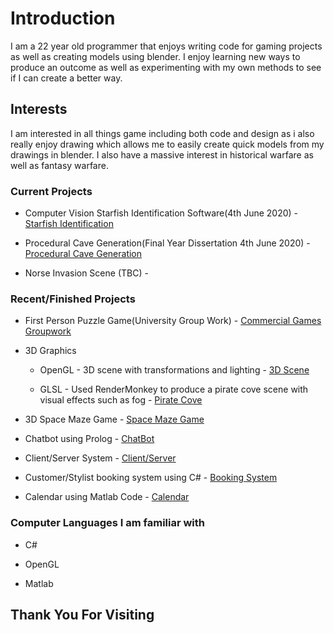 # Introduction

I am a 22 year old programmer that enjoys writing code for gaming projects as well as creating models using blender.
I enjoy learning new ways to produce an outcome as well as experimenting with my own methods to see if I can create a better way.

## Interests

I am interested in all things game including both code and design as i also really enjoy drawing which allows me to easily create quick models from my drawings in blender. I also have a massive interest in historical warfare as well as fantasy warfare.

### Current Projects

*   Computer Vision Starfish Identification Software(4th June 2020) - [Starfish Identification](https://github.com/Ragnar-Dragonson/Starfish-Identification)

*   Procedural Cave Generation(Final Year Dissertation 4th June 2020) - [Procedural Cave Generation](https://github.com/Ragnar-Dragonson/Procedural-Cave-Generation)

*   Norse Invasion Scene (TBC) -

### Recent/Finished Projects

*   First Person Puzzle Game(University Group Work) - [Commercial Games Groupwork](https://github.com/Ragnar-Dragonson/groupwork)

* 3D Graphics
   * OpenGL - 3D scene with transformations and lighting - [3D Scene](https://github.com/Ragnar-Dragonson/3D-Graphics/tree/master/OpenGL)
   
   * GLSL - Used RenderMonkey to produce a pirate cove scene with visual effects such as fog - [Pirate Cove](https://github.com/Ragnar-Dragonson/3D-Graphics/tree/master/GLSL)

* 3D Space Maze Game - [Space Maze Game](https://github.com/Ragnar-Dragonson/Games-Architecture/tree/master)

* Chatbot using Prolog - [ChatBot](https://github.com/Ragnar-Dragonson/ChatBot)

* Client/Server System - [Client/Server](https://github.com/Ragnar-Dragonson/Networking/tree/master)

* Customer/Stylist booking system using C# - [Booking System](https://github.com/Ragnar-Dragonson/Booking-System/tree/master)

* Calendar using Matlab Code - [Calendar](https://github.com/Ragnar-Dragonson/Calendar/tree/master)

### Computer Languages I am familiar with

* C#

* OpenGL

* Matlab

## Thank You For Visiting
